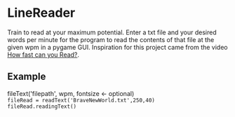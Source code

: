# LineReader

Train to read at your maximum potential. Enter a txt file and your desired words per minute for the program to read the contents of that file at the given wpm in a pygame GUI. Inspiration for this project came from the video [How fast can you Read?](https://www.youtube.com/watch?v=xQsNMB0b3Nc).

## Example
fileText('filepath', wpm, fontsize <- optional) <br>
`fileRead = readText('BraveNewWorld.txt',250,40)`<br>
`fileRead.readingText()`
